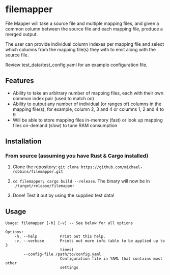 # filemapper

File Mapper will take a source file and multiple mapping files, and given a common column between the source file and each mapping file, produce a merged output.

The user can provide individual column indexes per mapping file and select which columns from the mapping file(s) they with to emit along with the source file.

Review test_data/test_config.yaml for an example configuration file.

## Features
* Ability to take an arbitrary number of mapping files, each with their own common index pair (used to match on)
* Ability to output any number of individual (or ranges of) columns in the mapping file(s), for example, column 2, 3 and 4 or columns 1, 2 and 4 to 9
* Will be able to store mapping files in-memory (fast) or look up mapping files on-demand (slow) to tune RAM consumption

## Installation
### From source (assuming you have Rust & Cargo installed)
1. Clone the repository: ```git clone https://github.com/michael-robbins/filemapper.git```

2. ```cd filemapper; cargo build --release```. The binary will now be in ```./target/release/filemapper```

3. Done! Test it out by using the supplied test data!

## Usage
    Usage: filemapper [-h] [-v] -- See below for all options

    Options:
        -h, --help          Print out this help.
        -v, --verbose       Prints out more info (able to be applied up to 3
                            times)
            --config-file /path/to/config.yaml
                            Configuration file in YAML that contains most other
                            settings
